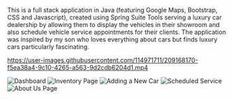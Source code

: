 This is a full stack application in Java (featuring Google Maps, Bootstrap, CSS and Javascript), created using Spring Suite Tools 
serving a luxury car dealership by allowing them to display the vehicles in their showroom and also schedule vehicle service 
appointments for their clients. The application was inspired by my son who loves everything about cars but finds luxury cars 
particularly fascinating.


https://user-images.githubusercontent.com/114971711/209168170-f5ea38a4-9c10-4265-a563-9d2cdb6204d1.mp4

![Dashboard](https://user-images.githubusercontent.com/114971711/209166530-bf182afe-83a7-465e-bd80-fc7922f1f337.png)
![Inventory Page](https://user-images.githubusercontent.com/114971711/209166682-584bee05-43e0-4741-81a6-58093453b9b9.png)
![Adding a New Car](https://user-images.githubusercontent.com/114971711/209166831-75861d7c-43d2-4d75-8539-91f37ed255b9.png)
![Scheduled Service](https://user-images.githubusercontent.com/114971711/209166914-7c96a16c-bb71-4d3e-8e88-d98e94d612d0.png)
![About Us Page](https://user-images.githubusercontent.com/114971711/209167099-6e1be195-eda2-43d7-a43a-4fb7de44ae68.png)



